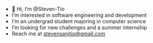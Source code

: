 - 👋 Hi, I’m @Steven-Tio
-  I’m interested in software engineering and development
-  I’m an undergrad student majoring in computer science
-  I’m looking for new challenges and a summer internship
-  Reach me at stevensanjtio@gmail.com
<!---
Steven-Tio/Steven-Tio is a ✨ special ✨ repository because its `README.md` (this file) appears on your GitHub profile.
You can click the Preview link to take a look at your changes.
--->

